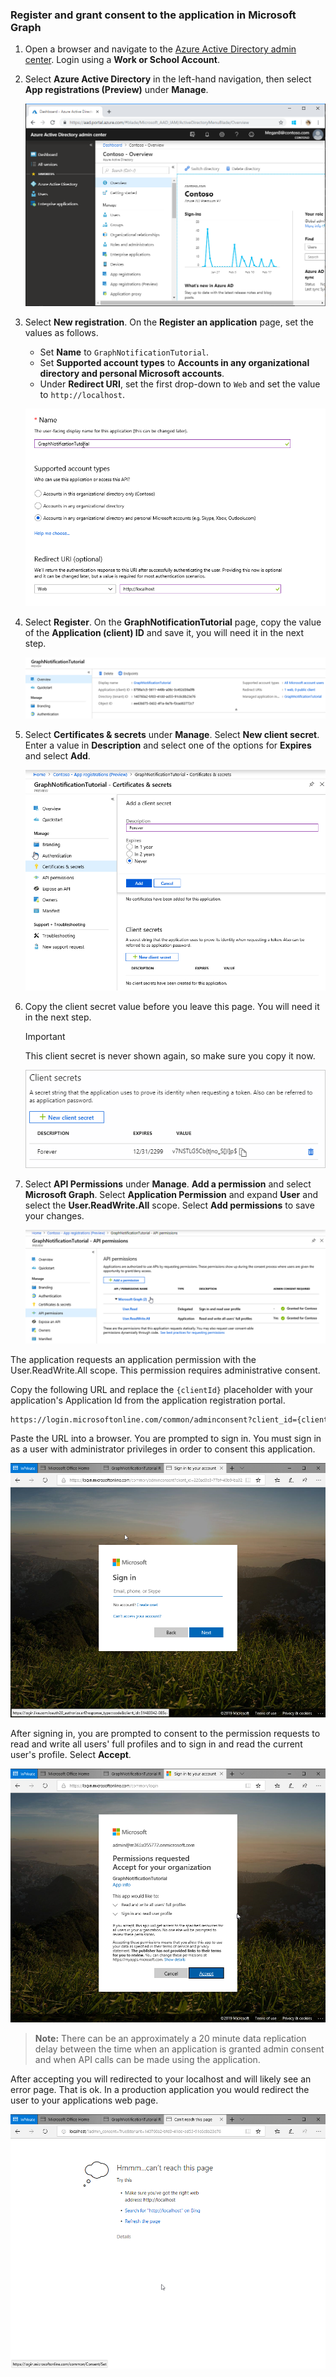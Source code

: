 <!-- markdownlint-disable MD002 MD041 -->

### Register and grant consent to the application in Microsoft Graph

1. Open a browser and navigate to the [Azure Active Directory admin center](https://portal.azure.com). Login using a **Work or School Account**.

1. Select **Azure Active Directory** in the left-hand navigation, then select **App registrations (Preview)** under **Manage**.

    ![A screenshot of the App registrations ](./images/01.png)

1. Select **New registration**. On the **Register an application** page, set the values as follows.

    - Set **Name** to `GraphNotificationTutorial`.
    - Set **Supported account types** to **Accounts in any organizational directory and personal Microsoft accounts**.
    - Under **Redirect URI**, set the first drop-down to `Web` and set the value to `http://localhost`.

    ![A screenshot of the Register an application page](./images/02.png)

1. Select **Register**. On the **GraphNotificationTutorial** page, copy the value of the **Application (client) ID** and save it, you will need it in the next step.

    ![A screenshot of the application ID of the new app registration](./images/03.png)

1. Select **Certificates & secrets** under **Manage**. Select **New client secret**. Enter a value in **Description** and select one of the options for **Expires** and select **Add**.

    ![A screenshot of the Add a client secret dialog](./images/04.png)

1. Copy the client secret value before you leave this page. You will need it in the next step.

    > [!IMPORTANT]
    > This client secret is never shown again, so make sure you copy it now.

    ![A screenshot of the newly added client secret](./images/05.png)

1. Select **API Permissions** under **Manage**. **Add a permission** and select **Microsoft Graph**. Select **Application Permission** and expand **User** and select the **User.ReadWrite.All** scope. Select **Add permissions** to save your changes.

    ![A screenshot of the newly added client secret](./images/06.png)

The application requests an application permission with the User.ReadWrite.All scope. This permission requires administrative consent.

Copy the following URL and replace the `{clientId}` placeholder with your application's Application Id from the application registration portal.

```html
https://login.microsoftonline.com/common/adminconsent?client_id={clientId}&redirect_uri=http://localhost
```

Paste the URL into a browser. You are prompted to sign in. You must sign in as a user with administrator privileges in order to consent this application.

![Screen shot of sign in](./images/07.png)

After signing in, you are prompted to consent to the permission requests to read and write all users' full profiles and to sign in and read the current user's profile. Select **Accept**.

![Screen shot of user consent](./images/08.png)

> **Note:** There can be an approximately a 20 minute data replication delay between the time when an application is granted admin consent and when API calls can be made using the application.

After accepting you will redirected to your localhost and will likely see an error page. That is ok. In a production application you would redirect the user to your applications web page.

![Screen shot of user consent](./images/09.png)
